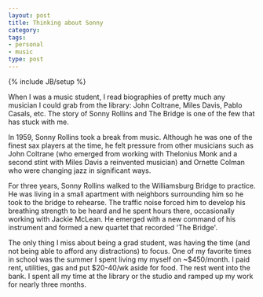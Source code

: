 ```yaml
---
layout: post
title: Thinking about Sonny
category: 
tags: 
- personal
- music
type: post
---
```

{% include JB/setup %}
		
When I was a music student, I read biographies of pretty much any musician I could grab from the library: John Coltrane, Miles Davis, Pablo Casals, etc. The story of Sonny Rollins and The Bridge is one of the few that has stuck with me. 

In 1959, Sonny Rollins took a break from music. Although he was one of the finest sax players at the time, he felt pressure from other musicians such as John Coltrane (who emerged from working with Thelonius Monk and a second stint with Miles Davis a reinvented musician) and Ornette Colman who were  changing jazz in significant ways. 

For three years, Sonny Rollins walked to the Williamsburg Bridge to practice. He was living in a small apartment with neighbors surrounding him so he took to the bridge to rehearse. The traffic noise forced him to develop his breathing strength to be heard and he spent hours there, occasionally working with Jackie McLean. He emerged with a new command of his instrument and formed a new quartet that recorded 'The Bridge'. 

The only thing I miss about being a grad student, was having the time (and not being able to afford any distractions) to focus. One of my favorite times in school was the summer I spent living my myself on ~$450/month. I paid rent, utilities, gas and put $20-40/wk aside for food. The rest went into the bank. I spent all my time at the library or the studio and ramped up my work for nearly three months. 
